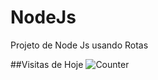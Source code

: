 # NodeJs
Projeto de Node Js usando Rotas

##Visitas de Hoje
![Counter](https://komarev.com/ghpvc/?username=luannsct&color=grey&label=Visitas)
